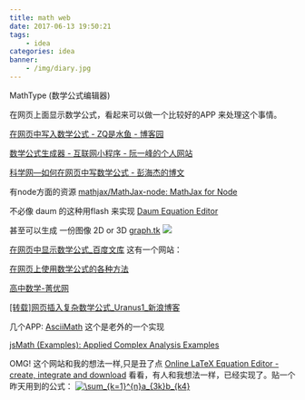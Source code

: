 ```yaml
---
title: math web
date: 2017-06-13 19:50:21   
tags:
    - idea
categories: idea
banner:
    - /img/diary.jpg
---
```


MathType (数学公式编辑器)



在网页上面显示数学公式，看起来可以做一个比较好的APP 来处理这个事情。

[在网页中写入数学公式 - ZQ是水鱼 - 博客园](http://www.cnblogs.com/wuzhiquan/archive/2015/11/12/4958263.html)


[数学公式生成器 - 互联网小程序 - 阮一峰的个人网站](http://www.ruanyifeng.com/webapp/formula.html)


[科学网—如何在网页中写数学公式 - 彭海杰的博文](http://blog.sciencenet.cn/blog-482644-426697.html)


有node方面的资源
[mathjax/MathJax-node: MathJax for Node](https://github.com/mathjax/MathJax-node)

不必像 daum 的这种用flash 来实现
[Daum Equation Editor](http://s1.daumcdn.net/editor/fp/service_nc/pencil/Pencil_chromestore.html)

甚至可以生成 一份图像 2D or 3D
[graph.tk](http://graph.tk/)
![](http://ww1.sinaimg.cn/large/6840c282ly1fghn1sveacj20m80m8ta0.jpg)


[在网页中显示数学公式_百度文库](https://wenku.baidu.com/view/1bac35cdf524ccbff021841a.html)
这有一个网站：

[在网页上使用数学公式的各种方法](https://www.douban.com/note/267885770/?type=like)

[高中数学-菁优网](http://www.jyeoo.com/math2/ques/search)


[[转载]网页插入复杂数学公式_Uranus1_新浪博客](http://blog.sina.com.cn/s/blog_53a2bfcf0101aal9.html)

几个APP:
[AsciiMath](http://asciimath.org/) 这个是老外的一个实现

[jsMath (Examples): Applied Complex Analysis Examples](http://www.math.union.edu/~dpvc/jsMath/examples/Henrici.html)

OMG! 这个网站和我的想法一样,只是丑了点
[Online LaTeX Equation Editor - create, integrate and download](http://www.codecogs.com/latex/eqneditor.php)
看看，有人和我想法一样，已经实现了。贴一个昨天用到的公式：
<a href="http://www.codecogs.com/eqnedit.php?latex=\sum_{k=1}^{n}a_{3k}b_{k4}" target="_blank"><img src="http://latex.codecogs.com/gif.latex?\sum_{k=1}^{n}a_{3k}b_{k4}" title="\sum_{k=1}^{n}a_{3k}b_{k4}" /></a>
